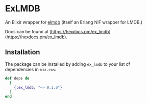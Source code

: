 # ExLMDB

An Elixir wrapper for [elmdb](https://github.com/zambal/elmdb) (itself
an Erlang NIF wrapper for LMDB.)

Docs can be found at [https://hexdocs.pm/ex_lmdb](https://hexdocs.pm/ex_lmdb).

## Installation

The package can be installed by adding `ex_lmdb` to your list of dependencies in `mix.exs`:

```elixir
def deps do
  [
    {:ex_lmdb, "~> 0.1.0"}
  ]
end
```
